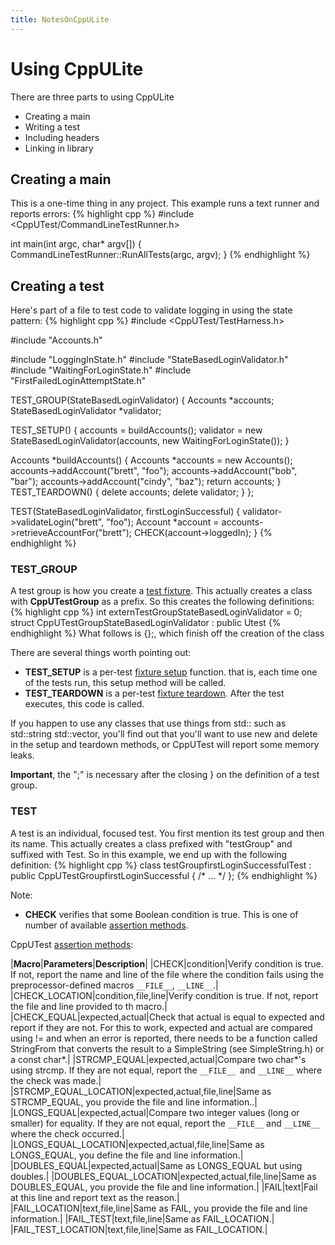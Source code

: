 ```yaml
---
title: NotesOnCppULite
---
```

# Using CppULite

There are three parts to using CppULite
* Creating a main
* Writing a test
* Including headers
* Linking in library

## Creating a main
This is a one-time thing in any project. This example runs a text runner and reports errors:
{% highlight cpp %}
#include <CppUTest/CommandLineTestRunner.h>

int main(int argc, char* argv[]) {
   CommandLineTestRunner::RunAllTests(argc, argv);
}
{% endhighlight %}

## Creating a test
Here's part of a file to test code to validate logging in using the state pattern:
{% highlight cpp %}
#include <CppUTest/TestHarness.h>

#include "Accounts.h"

#include "LoggingInState.h"
#include "StateBasedLoginValidator.h"
#include "WaitingForLoginState.h"
#include "FirstFailedLoginAttemptState.h"

TEST_GROUP(StateBasedLoginValidator) {
   Accounts *accounts;
   StateBasedLoginValidator *validator;

   TEST_SETUP() {
      accounts = buildAccounts();
      validator = new StateBasedLoginValidator(accounts, new WaitingForLoginState());
   }

   Accounts *buildAccounts() {
      Accounts *accounts = new Accounts();
      accounts->addAccount("brett", "foo");
      accounts->addAccount("bob", "bar");
      accounts->addAccount("cindy", "baz");
      return accounts;
   }
   TEST_TEARDOWN() {
      delete accounts;
      delete validator;
   }
};

TEST(StateBasedLoginValidator, firstLoginSuccessful) {
   validator->validateLogin("brett", "foo");
   Account *account = accounts->retrieveAccountFor("brett");
   CHECK(account->loggedIn);
}
{% endhighlight %}
### TEST_GROUP
A test group is how you create a [test fixture](http://xunitpatterns.com/test%20fixture%20-%20xUnit.html). This actually creates a class with **CppUTestGroup** as a prefix. So this creates the following definitions:
{% highlight cpp %}
int externTestGroupStateBasedLoginValidator = 0;
struct CppUTestGroupStateBasedLoginValidator : public Utest
{% endhighlight %}
What follows is {};, which finish off the creation of the class

There are several things worth pointing out:
* **TEST_SETUP** is a per-test [fixture setup](http://xunitpatterns.com/fixture%20setup.html) function. that is, each time one of the tests run, this setup method will be called.
* **TEST_TEARDOWN** is a per-test [fixture teardown](http://xunitpatterns.com/fixture%20teardown.html). After the test executes, this code is called.

If you happen to use any classes that use things from std:: such as std::string std::vector, you'll find out that you'll want to use new and delete in the setup and teardown methods, or CppUTest will report some memory leaks.

**Important**, the ";" is necessary after the closing } on the definition of a test group.

### TEST
A test is an individual, focused test. You first mention its test group and then its name. This actually creates a class prefixed with "testGroup" and suffixed with Test. So in this example, we end up with the following definition:
{% highlight cpp %}
class testGroupfirstLoginSuccessfulTest : public CppUTestGroupfirstLoginSuccessful { /* ... */ };
{% endhighlight %}

Note:
* **CHECK** verifies that some Boolean condition is true. This is one of number of available [assertion methods](http://xunitpatterns.com/Assertion%20Method.html).

CppUTest [assertion methods](http://xunitpatterns.com/Assertion%20Method.html):

|**Macro**|**Parameters**|**Description**|
|CHECK|condition|Verify condition is true. If not, report the name and line of the file where the condition fails using the preprocessor-defined macros ``__FILE__``, ``__LINE__``.|
|CHECK_LOCATION|condition,file,line|Verify condition is true. If not, report the file and line provided to th macro.|
|CHECK_EQUAL|expected,actual|Check that actual is equal to expected and report if they are not. For this to work, expected and actual are compared using != and when an error is reported, there needs to be a function called StringFrom that converts the result to a SimpleString (see SimpleString.h) or a const char*.|
|STRCMP_EQUAL|expected,actual|Compare two char*'s using strcmp. If they are not equal, report the ``__FILE__ ``and ``__LINE__`` where the check was made.|
|STRCMP_EQUAL_LOCATION|expected,actual,file,line|Same as STRCMP_EQUAL, you provide the file and line information..|
|LONGS_EQUAL|expected,actual|Compare two integer values (long or smaller) for equality. If they are not equal, report the ``__FILE__`` and ``__LINE__`` where the check occurred.|
|LONGS_EQUAL_LOCATION|expected,actual,file,line|Same as LONGS_EQUAL, you define the file and line information.|
|DOUBLES_EQUAL|expected,actual|Same as LONGS_EQUAL but using doubles.|
|DOUBLES_EQUAL_LOCATION|expected,actual,file,line|Same as DOUBLES_EQUAL, you provide the file and line information.|
|FAIL|text|Fail at this line and report text as the reason.|
|FAIL_LOCATION|text,file,line|Same as FAIL, you provide the file and line information.|
|FAIL_TEST|text,file,line|Same as FAIL_LOCATION.|
|FAIL_TEST_LOCATION|text,file,line|Same as FAIL_LOCATION.|
